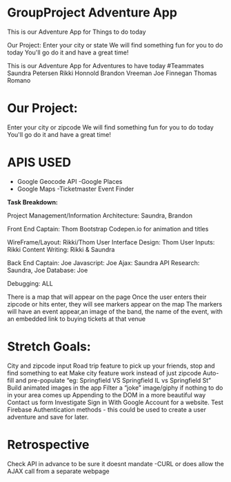 
# GroupProject Adventure App
This is our Adventure App for Things to do today

Our Project:
Enter your city or state
We will find something fun for you to do today
You'll go do it and have a great time!


This is our Adventure App for Adventures to have today
#Teammates Saundra Petersen Rikki Honnold Brandon Vreeman Joe Finnegan Thomas Romano

# Our Project:
Enter your city or zipcode
We will find something fun for you to do today
You'll go do it and have a great time!

# APIS USED
- Google Geocode API
-Google Places
- Google Maps
-Ticketmaster Event Finder 

**Task Breakdown:**

Project Management/Information Architecture: Saundra, Brandon

Front End Captain: Thom
Bootstrap
Codepen.io for animation and titles


WireFrame/Layout: Rikki/Thom
User Interface Design: Thom
User Inputs: Rikki 
Content Writing: Rikki & Saundra

Back End Captain: Joe
Javascript: Joe
Ajax: Saundra 
API Research: Saundra, Joe
Database: Joe

Debugging: ALL 

There is a map that will appear on the page
Once the user enters their zipcode or hits enter,  they will see markers appear on the map
The markers will have an event appear,an image of the band, the name of the event, with an embedded link to buying tickets at that venue



# Stretch Goals: 
City and zipcode input
Road trip feature to pick up your friends, stop and find something to eat
Make city feature work instead of just zipcode
Auto-fill and pre-populate “eg: Springfield VS Springfield IL vs Springfield St”
Build animated images in the app
Filter a “joke” image/giphy if nothing to do in your area comes up
Appending to the DOM in a more beautiful way
Contact us form 
Investigate Sign in With Google Account for a website.
Test Firebase Authentication methods - this could be used to create a user adventure and save for later.

# Retrospective
Check API in advance to be sure it doesnt mandate -CURL or does allow the AJAX call from a separate webpage




